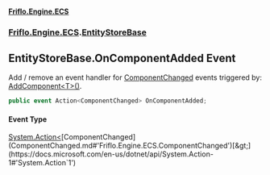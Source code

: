 #### [Friflo.Engine.ECS](index.md#'index')
### [Friflo.Engine.ECS](Friflo.Engine.ECS.md#'Friflo.Engine.ECS').[EntityStoreBase](EntityStoreBase.md#'Friflo.Engine.ECS.EntityStoreBase')

## EntityStoreBase.OnComponentAdded Event

Add / remove an event handler for [ComponentChanged](ComponentChanged.md#'Friflo.Engine.ECS.ComponentChanged') events triggered by: <br/>[AddComponent&lt;T&gt;()](Entity.AddComponent_T_().md#'Friflo.Engine.ECS.Entity.AddComponent<T>()').

```csharp
public event Action<ComponentChanged> OnComponentAdded;
```

#### Event Type
[System.Action&lt;](https://docs.microsoft.com/en-us/dotnet/api/System.Action-1#'System.Action`1')[ComponentChanged](ComponentChanged.md#'Friflo.Engine.ECS.ComponentChanged')[&gt;](https://docs.microsoft.com/en-us/dotnet/api/System.Action-1#'System.Action`1')